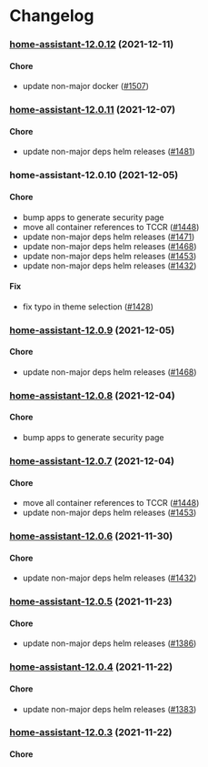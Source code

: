 # Changelog<br>


<a name="home-assistant-12.0.12"></a>
### [home-assistant-12.0.12](https://github.com/truecharts/apps/compare/home-assistant-12.0.11...home-assistant-12.0.12) (2021-12-11)

#### Chore

* update non-major docker ([#1507](https://github.com/truecharts/apps/issues/1507))



<a name="home-assistant-12.0.11"></a>
### [home-assistant-12.0.11](https://github.com/truecharts/apps/compare/home-assistant-12.0.10...home-assistant-12.0.11) (2021-12-07)

#### Chore

* update non-major deps helm releases ([#1481](https://github.com/truecharts/apps/issues/1481))



<a name="home-assistant-12.0.10"></a>
### home-assistant-12.0.10 (2021-12-05)

#### Chore

* bump apps to generate security page
* move all container references to TCCR ([#1448](https://github.com/truecharts/apps/issues/1448))
* update non-major deps helm releases ([#1471](https://github.com/truecharts/apps/issues/1471))
* update non-major deps helm releases ([#1468](https://github.com/truecharts/apps/issues/1468))
* update non-major deps helm releases ([#1453](https://github.com/truecharts/apps/issues/1453))
* update non-major deps helm releases ([#1432](https://github.com/truecharts/apps/issues/1432))

#### Fix

* fix typo in theme selection ([#1428](https://github.com/truecharts/apps/issues/1428))



<a name="home-assistant-12.0.9"></a>
### [home-assistant-12.0.9](https://github.com/truecharts/apps/compare/home-assistant-12.0.8...home-assistant-12.0.9) (2021-12-05)

#### Chore

* update non-major deps helm releases ([#1468](https://github.com/truecharts/apps/issues/1468))



<a name="home-assistant-12.0.8"></a>
### [home-assistant-12.0.8](https://github.com/truecharts/apps/compare/home-assistant-12.0.7...home-assistant-12.0.8) (2021-12-04)

#### Chore

* bump apps to generate security page



<a name="home-assistant-12.0.7"></a>
### [home-assistant-12.0.7](https://github.com/truecharts/apps/compare/home-assistant-12.0.6...home-assistant-12.0.7) (2021-12-04)

#### Chore

* move all container references to TCCR ([#1448](https://github.com/truecharts/apps/issues/1448))
* update non-major deps helm releases ([#1453](https://github.com/truecharts/apps/issues/1453))



<a name="home-assistant-12.0.6"></a>
### [home-assistant-12.0.6](https://github.com/truecharts/apps/compare/home-assistant-12.0.5...home-assistant-12.0.6) (2021-11-30)

#### Chore

* update non-major deps helm releases ([#1432](https://github.com/truecharts/apps/issues/1432))



<a name="home-assistant-12.0.5"></a>
### [home-assistant-12.0.5](https://github.com/truecharts/apps/compare/home-assistant-12.0.4...home-assistant-12.0.5) (2021-11-23)

#### Chore

* update non-major deps helm releases ([#1386](https://github.com/truecharts/apps/issues/1386))



<a name="home-assistant-12.0.4"></a>
### [home-assistant-12.0.4](https://github.com/truecharts/apps/compare/home-assistant-12.0.3...home-assistant-12.0.4) (2021-11-22)

#### Chore

* update non-major deps helm releases ([#1383](https://github.com/truecharts/apps/issues/1383))



<a name="home-assistant-12.0.3"></a>
### [home-assistant-12.0.3](https://github.com/truecharts/apps/compare/home-assistant-12.0.2...home-assistant-12.0.3) (2021-11-22)

#### Chore

